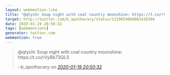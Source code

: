 ```yaml
---
layout: webmention-like
title: "@qtychr Soup night with coal country moonshine: https://t.co/rVyBb73QLS"
target: http://twitter.com/b_apothecary/status/1219054066061410304
date: 2020-01-19 20:50:32
tags: [webmentions]
generator: twitter.com
webmention: true
---
```




<blockquote class="external-citation">
  <p>
    @qtychr Soup night with coal country moonshine: https://t.co/rVyBb73QLS
  </p>
  <cite>‒<span class="p-author p-name">b_apothecary</span>
    on
    <a href="http://twitter.com/b_apothecary/status/1219054066061410304" rel="external nofollow" target="_blank">2020-01-19 20:50:32</a>
  </cite>
</blockquote>



